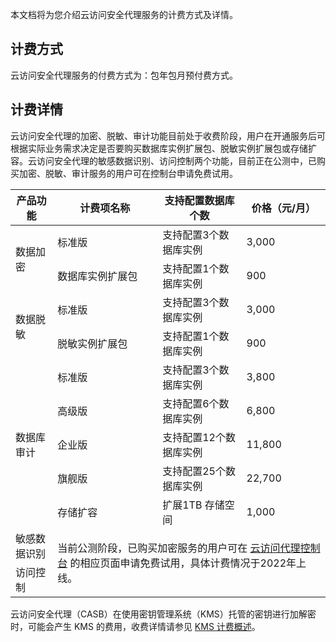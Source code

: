 本文档将为您介绍云访问安全代理服务的计费方式及详情。

## 计费方式

云访问安全代理服务的付费方式为：包年包月预付费方式。

## 计费详情
云访问安全代理的加密、脱敏、审计功能目前处于收费阶段，用户在开通服务后可根据实际业务需求决定是否要购买数据库实例扩展包、脱敏实例扩展包或存储扩容。云访问安全代理的敏感数据识别、访问控制两个功能，目前正在公测中，已购买加密、脱敏、审计服务的用户可在控制台申请免费试用。
<table>
<thead>
<tr>
<th width="10%">产品功能</th>
<th width="25%">计费项名称</th>
<th width="20%">支持配置数据库个数</th>
<th width="20%">价格（元/月）</th>
</tr>
</thead>
<tbody><tr>
<td rowspan=2>数据加密</td>
<td>标准版</td>
<td>支持配置3个数据库实例</td>
<td>3,000</td>
</tr>
<tr>
 <td>数据库实例扩展包</td>
<td>支持配置1个数据库实例</td>
<td>900</td>
</tr>
<tr>
<td rowspan=2>数据脱敏</td>
<td>标准版</td>
<td>支持配置3个数据库实例</td>
<td>3,000</td>
</tr>
<tr>
 <td>脱敏实例扩展包</td>
<td>支持配置1个数据库实例</td>
<td>900</td>
</tr>
<tr>
<td rowspan=5>数据库审计</td>
<td>标准版</td>
<td>支持配置3个数据库实例</td>
<td>3,800</td>
</tr>
<tr>
 <td>高级版</td>
<td>支持配置6个数据库实例</td>
<td>6,800</td>
</tr>
<tr>
 <td>企业版</td>
<td>支持配置12个数据库实例</td>
<td>11,800</td>
</tr>
<tr>
 <td>旗舰版</td>
<td>支持配置25个数据库实例</td>
<td>22,700</td>
</tr>
<tr>
 <td>存储扩容</td>
<td>扩展1TB 存储空间</td>
<td>1,000</td>
</tr>
<tr>
<td>敏感数据识别</td>
<td colspan=3 and rowspan=2>当前公测阶段，已购买加密服务的用户可在 <a href="https://console.cloud.tencent.com/casb">云访问代理控制台</a> 的相应页面申请免费试用，具体计费情况于2022年上线。</td>
</tr>
<tr>
<td>访问控制</td>
</tr>
</tbody></table>


<dx-alert infotype="explain" title="">
<p>云访问安全代理（CASB）在使用密钥管理系统（KMS）托管的密钥进行加解密时，可能会产生 KMS 的费用，收费详情请参见 <a href='https://cloud.tencent.com/document/product/573/34388'>KMS 计费概述</a>。</p>
</dx-alert>
